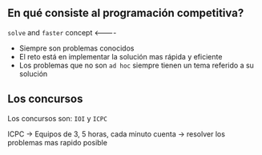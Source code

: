 ## En qué consiste al programación competitiva?

`solve` and `faster` concept <----

- Siempre son problemas conocidos
- El reto está en implementar la solución mas rápida y eficiente
- Los problemas que no son `ad hoc` siempre tienen un tema referido a su solución

## Los concursos

Los concursos son: `IOI` y `ICPC`

ICPC -> Equipos de 3, 5 horas, cada minuto cuenta -> resolver los problemas mas rapido posible
